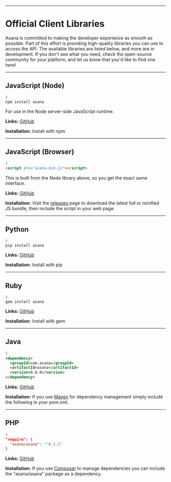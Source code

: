 <hr class="full-line">

# Official Client Libraries

Asana is committed to making the developer experience as smooth as possible. Part of this effort is providing high-quality libraries you can use to access the API. The available libraries are listed below, and more are in development. If you don't see what you need, check the open-source community for your platform, and let us know that you'd like to find one here!

---

<a name="NodeJS"></a>
## JavaScript (Node)
```shell
!
npm install asana
```

For use in the Node server-side JavaScript runtime.

**Links:** [GitHub](https://github.com/Asana/node-asana/)

**Installation:** Install with npm

---

<a name="BrowserJS"></a>
## JavaScript (Browser)
```html
!
<script src="asana-min.js"></script>
```

This is built from the Node library above, so you get the exact same interface.

**Links:** [GitHub](https://github.com/Asana/node-asana/)

**Installation:** Visit the [releases](https://github.com/Asana/node-asana/releases) page to download the latest full or minified JS bundle, then include the script in your web page.

---

<a name="Python"></a>
## Python
```shell
!
pip install asana
```

**Links:** [GitHub](https://github.com/Asana/python-asana/)

**Installation:** Install with pip

---

<a name="Ruby"></a>
## Ruby
```shell
!
gem install asana
```

**Links:** [GitHub](https://github.com/Asana/ruby-asana/)

**Installation:** Install with gem

---

<a name="Java"></a>
## Java
```xml
!
<dependency>
  <groupId>com.asana</groupId>
  <artifactId>asana</artifactId>
  <version>0.6.0</version>
</dependency>
```
**Links:** [GitHub](https://github.com/Asana/java-asana/)

**Installation:** If you use [Maven](https://maven.apache.org/) for dependency management simply include the following in your pom.xml.


---

<a name="PHP"></a>
## PHP
```json
!
"require": {
  "asana/asana": "^0.1.2"
}
```

**Links:** [GitHub](https://github.com/Asana/php-asana/)

**Installation:** If you use [Composer](https://getcomposer.org/) to manage dependencies you can include the
"asana/asana" package as a dependency.
